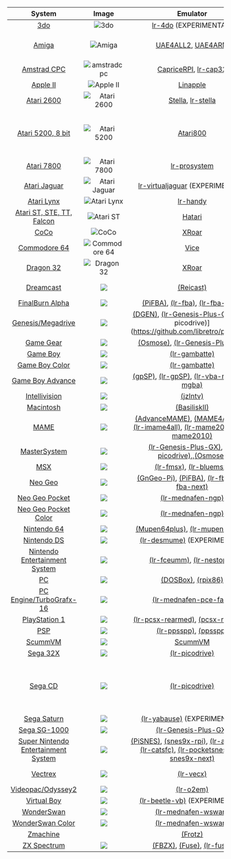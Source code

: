 | **System** | **Image** | **Emulator** | **Year** | **Manufacturer** | **BIOS** |
| :---: | :---: | :---: | :---: | :---: | :---: |
| [3do](3do) | ![3do](https://upload.wikimedia.org/wikipedia/commons/thumb/1/1c/3DO-FZ1-Console-Set.png/160px-3DO-FZ1-Console-Set.png) | [lr-4do](https://github.com/libretro/4do-libretro) (EXPERIMENTAL) | 1993 | Panasonic | panafz10.bin |
| [Amiga](Amiga) | ![Amiga](https://upload.wikimedia.org/wikipedia/commons/thumb/c/c3/Amiga500_system.jpg/160px-Amiga500_system.jpg) | [UAE4ALL2](https://github.com/RetroPie/uae4all2), [UAE4ARM](https://github.com/Chips-fr/uae4arm-rpi/) | 1985 | Commodore | kick13.rom, kick20.rom, kick31.rom |
| [Amstrad CPC](Amstrad-CPC) | ![amstradcpc](https://upload.wikimedia.org/wikipedia/commons/thumb/9/91/Amstrad_CPC464.jpg/160px-Amstrad_CPC464.jpg) | [CapriceRPI](https://github.com/KaosOverride/CapriceRPI), [lr-cap32](https://github.com/libretro/libretro-cap32.git) | 1984 | Amstrad | None |
| [Apple II](Apple-II) | ![Apple II](https://upload.wikimedia.org/wikipedia/commons/thumb/7/7e/Apple_II_IMG_4212.jpg/160px-Apple_II_IMG_4212.jpg) | [Linapple](http://sourceforge.net/projects/linapple/) | 1977 | Apple | None |
| [Atari 2600](Atari-2600) | ![Atari 2600](https://upload.wikimedia.org/wikipedia/commons/thumb/b/b9/Atari-2600-Wood-4Sw-Set.jpg/160px-Atari-2600-Wood-4Sw-Set.jpg) | [Stella](http://stella.sourceforge.net/), [lr-stella](https://github.com/libretro/stella-libretro) | 1977 | Atari | None |
| [Atari 5200, 8 bit](Atari-800-and-5200) | ![Atari 5200](https://upload.wikimedia.org/wikipedia/commons/thumb/a/a0/Atari-5200-4-Port-wController-L.jpg/160px-Atari-5200-4-Port-wController-L.jpg) | [Atari800](http://atari800.sourceforge.net/) | 1982 | Atari | ATARIXL.ROM, ATARIBAS.ROM, ATARIOSA.ROM, ATARIOSB.ROM, 5200.rom |
| [Atari 7800](Atari-7800) | ![Atari 7800](https://upload.wikimedia.org/wikipedia/commons/thumb/c/cf/Atari-7800-Console-Set.png/160px-Atari-7800-Console-Set.png) | [lr-prosystem](https://github.com/libretro/prosystem-libretro) | 1986 | Atari | 7800 BIOS (U).rom |
| [Atari Jaguar](Atari-Jaguar) | ![Atari Jaguar](https://upload.wikimedia.org/wikipedia/commons/thumb/9/90/Atari-Jaguar-Console-Set.png/160px-Atari-Jaguar-Console-Set.png) | [lr-virtualjaguar](https://github.com/libretro/virtualjaguar-libretro) (EXPERIMENTAL) | 1993 | Atari | None |
| [Atari Lynx](Atari-Lynx) | ![Atari Lynx](https://upload.wikimedia.org/wikipedia/commons/thumb/d/d6/Atari-Lynx-I-Handheld.jpg/160px-Atari-Lynx-I-Handheld.jpg) | [lr-handy](https://github.com/libretro/libretro-handy) | 1989 | Atari | None |
| [Atari ST, STE, TT, Falcon](Atari-ST-STE-TT-Falcon) | ![Atari ST](https://upload.wikimedia.org/wikipedia/commons/thumb/3/39/Atari_1040STf.jpg/160px-Atari_1040STf.jpg) | [Hatari](http://hatari.tuxfamily.org/) | 1985 | Atari | None |
| [CoCo](Coco) | ![CoCo](https://upload.wikimedia.org/wikipedia/commons/thumb/2/20/TRS-80_Color_Computer_1_front_right.jpg/160px-TRS-80_Color_Computer_1_front_right.jpg) | [XRoar](http://www.6809.org.uk/xroar/) | 1980 | Tandy | bas13.rom |
| [Commodore 64](Commodore-64) | ![Commodore 64](https://upload.wikimedia.org/wikipedia/commons/thumb/8/84/C64c_system.jpg/160px-C64c_system.jpg)| [Vice](http://vice-emu.sourceforge.net/) | 1982 | Commodore | None |
| [Dragon 32](Dragon) | ![Dragon 32](https://upload.wikimedia.org/wikipedia/commons/thumb/3/37/Dragon_32.jpg/160px-Dragon_32.jpg) | [XRoar](http://www.6809.org.uk/xroar/) | 1982 | Dragon | d32.rom |
|                           [Dreamcast](Dreamcast)                           |          ![](https://upload.wikimedia.org/wikipedia/commons/thumb/0/07/Dreamcast-Console-Set.png/160px-Dreamcast-Console-Set.png)          |                                                                                                                                                    [(Reicast)](https://github.com/reicast/reicast-emulator)                                                                                                                                                   | 1998 |      Sega      |                                       dc_boot.bin, dc_flash.bin                                      |
|                     [FinalBurn Alpha](FinalBurn-Alpha)                     |                ![](https://upload.wikimedia.org/wikipedia/commons/thumb/d/d5/Neo_Geo_full_on.png/100px-Neo_Geo_full_on.png)                |                                                                                               [(PiFBA)](https://github.com/RetroPie/pifba), [(lr-fba)](https://github.com/libretro/fba-libretro), [(lr-fba-next)](https://github.com/libretro/libretro-fba.git)                                                                                               | 2000 |        -       |                                              neogeo.zip                                              |
|                   [Genesis/Megadrive](Genesis-Megadrive)                   |       ![](https://upload.wikimedia.org/wikipedia/commons/thumb/6/6a/Sega-Genesis-Mk2-6button.jpg/160px-Sega-Genesis-Mk2-6button.jpg)       |                                                                                             [(DGEN)](http://dgen.sourceforge.net/), [(lr-Genesis-Plus-GX)](https://github.com/libretro/Genesis-Plus-GX), [(lr-picodrive)] (https://github.com/libretro/picodrive)                                                                                             | 1988 |      Sega      |                                                 None                                                 |
|                           [Game Gear](Game-Gear)                           |             ![](https://upload.wikimedia.org/wikipedia/commons/thumb/1/18/Game-Gear-Handheld.jpg/160px-Game-Gear-Handheld.jpg)             |                                                                                                                    [(Osmose)](https://github.com/RetroPie/osmose-rpi), [(lr-Genesis-Plus-GX)](https://github.com/libretro/Genesis-Plus-GX)                                                                                                                    | 1990 |      Sega      |                                                 None                                                 |
|                            [Game Boy](Game-Boy)                            |                    ![](https://upload.wikimedia.org/wikipedia/commons/thumb/7/7c/Game-Boy-FL.png/160px-Game-Boy-FL.png)                    |                                                                                                                                                 [(lr-gambatte)](https://github.com/libretro/gambatte-libretro)                                                                                                                                                | 1989 |    Nintendo    |                                                 None                                                 |
|                      [Game Boy Color](Game-Boy-Color)                      |     ![](https://upload.wikimedia.org/wikipedia/commons/thumb/7/76/Nintendo-Game-Boy-Color-FL.jpg/160px-Nintendo-Game-Boy-Color-FL.jpg)     |                                                                                                                                                 [(lr-gambatte)](https://github.com/libretro/gambatte-libretro)                                                                                                                                                | 1998 |    Nintendo    |                                                 None                                                 |
|                    [Game Boy Advance](Game-Boy-Advance)                    |           ![](https://upload.wikimedia.org/wikipedia/commons/thumb/7/70/Game-Boy-Advance-Blk.jpg/160px-Game-Boy-Advance-Blk.jpg)           |                                                                                  [(gpSP)](https://github.com/DPRCZ/gpsp), [(lr-gpSP)](https://github.com/libretro/gpsp), [(lr-vba-next)](https://github.com/libretro/vba-next),[(lr-mgba)](https://github.com/libretro/mgba)                                                                                  | 2001 |    Nintendo    |                                             gba_bios.bin                                             |
|                       [Intellivision](Intellivision)                       |      ![](https://upload.wikimedia.org/wikipedia/commons/thumb/6/66/Intellivision-Console-Set.jpg/160px-Intellivision-Console-Set.jpg)      |                                                                                                                                                       [(jzIntv)](http://spatula-city.org/~im14u2c/intv/)                                                                                                                                                      | 1979 |     Mattel     |                                          exec.bin, grom.bin                                          |
|                           [Macintosh](Macintosh)                           |    ![](https://upload.wikimedia.org/wikipedia/commons/thumb/e/e3/Macintosh_128k_transparency.png/160px-Macintosh_128k_transparency.png)    |                                                                                                                                                           [(BasiliskII)](http://basilisk.cebix.net/)                                                                                                                                                          | 1984 |      Apple     |                                           mac.rom, disk.img                                          |
|                                [MAME](MAME)                                |                ![](https://upload.wikimedia.org/wikipedia/commons/thumb/d/d5/Neo_Geo_full_on.png/100px-Neo_Geo_full_on.png)                |                        [(AdvanceMAME)](http://advancemame.sourceforge.net/), [(MAME4ALL-Pi)](https://github.com/RetroPie/mame4all-pi), [(lr-imame4all)](https://github.com/libretro/imame4all-libretro), [(lr-mame2003)](https://github.com/libretro/mame2003-libretro), [(lr-mame2010)](https://github.com/libretro/mame2010-libretro)                       | 1997 |        -       |                                              neogeo.zip                                              |
|                        [MasterSystem](Master-System)                       |         ![](https://upload.wikimedia.org/wikipedia/commons/thumb/8/88/Sega-Master-System-Set.jpg/160px-Sega-Master-System-Set.jpg)         |                                                                                        [(lr-Genesis-Plus-GX)](https://github.com/libretro/Genesis-Plus-GX), [(lr-picodrive)](https://github.com/libretro/picodrive),,[(Osmose)](https://github.com/RetroPie/osmose-rpi)                                                                                       | 1985 |      Sega      |                                                 None                                                 |
|                                 [MSX](MSX)                                 |                     ![](https://upload.wikimedia.org/wikipedia/commons/thumb/0/0f/Talent_MSX.jpg/160px-Talent_MSX.jpg)                     |                                                                                                                      [(lr-fmsx)](https://github.com/libretro/fmsx-libretro), [(lr-bluemsx)](https://github.com/libretro/blueMSX-libretro)                                                                                                                     | 1983 |    Microsoft   |                                             See Wiki Page                                            |
|                             [Neo Geo](Neo-Geo)                             |        ![](https://upload.wikimedia.org/wikipedia/commons/thumb/8/8e/Neo-Geo-AES-Console-Set.png/160px-Neo-Geo-AES-Console-Set.png)        |                                                                     [(GnGeo-Pi)](https://github.com/ymartel06/GnGeo-Pi), [(PiFBA)](https://github.com/RetroPie/pifba), [(lr-fba)](https://github.com/libretro/fba-libretro), [(lr-fba-next)](https://github.com/libretro/libretro-fba.git)                                                                    | 1990 |       SNK      |                                              neogeo.zip                                              |
|                      [Neo Geo Pocket](Neo-Geo-Pocket)                      |     ![](https://upload.wikimedia.org/wikipedia/commons/thumb/b/be/Neo-Geo-Pocket-Anthra-Left.jpg/160px-Neo-Geo-Pocket-Anthra-Left.jpg)     |                                                                                                                                            [(lr-mednafen-ngp)](https://github.com/libretro/beetle-ngp-libretro.git)                                                                                                                                           | 1998 |       SNK      |                                                 None                                                 |
|                [Neo Geo Pocket Color](Neo-Geo-Pocket-Color)                | ![](https://upload.wikimedia.org/wikipedia/commons/thumb/2/22/Neo-Geo-Pocket-Color-Blue-Left.jpg/160px-Neo-Geo-Pocket-Color-Blue-Left.jpg) |                                                                                                                                            [(lr-mednafen-ngp)](https://github.com/libretro/beetle-ngp-libretro.git)                                                                                                                                           | 1999 |       SNK      |                                                 None                                                 |
|                         [Nintendo 64](Nintendo-64)                         |      ![](https://upload.wikimedia.org/wikipedia/commons/thumb/e/e9/Nintendo-64-wController-L.jpg/160px-Nintendo-64-wController-L.jpg)      |                                                                                                                 [(Mupen64plus)](https://code.google.com/p/mupen64plus/), [(lr-mupen64plus)](https://github.com/libretro/mupen64plus-libretro)                                                                                                                 | 1996 |    Nintendo    |                                                 None                                                 |
|                         [Nintendo DS](Nintendo-DS)                         |           ![](https://upload.wikimedia.org/wikipedia/commons/thumb/4/42/Nintendo-DS-Fat-Blue.jpg/160px-Nintendo-DS-Fat-Blue.jpg)           |                                                                                                                                               [(lr-desmume)](https://github.com/libretro/desmume) (EXPERIMENTAL)                                                                                                                                              | 2004 |    Nintendo    |                                                 None                                                 |
|       [Nintendo Entertainment System](Nintendo-Entertainment-System)       |                ![](https://upload.wikimedia.org/wikipedia/commons/thumb/b/b2/NES-Console-Set.png/160px-NES-Console-Set.png)                |                                                                                                                       [(lr-fceumm)](https://github.com/libretro/libretro-fceumm), [(lr-nestopia)](https://github.com/libretro/nestopia)                                                                                                                       | 1983 |    Nintendo    |                                    disksys.rom (for famicom games)                                   |
|                                  [PC](PC)                                  |                    ![](https://upload.wikimedia.org/wikipedia/commons/thumb/f/f1/Ibm_pc_5150.jpg/160px-Ibm_pc_5150.jpg)                    |                                                                                                                                        [(DOSBox)](http://www.dosbox.com/), [(rpix86)](http://rpix86.patrickaalto.com/)                                                                                                                                        | 1981 |       IBM      |                                                 None                                                 |
|                    [PC Engine/TurboGrafx-16](PC-Engine)                    |       ![](https://upload.wikimedia.org/wikipedia/commons/thumb/d/d0/TurboGrafx16-Console-Set.jpg/160px-TurboGrafx16-Console-Set.jpg)       |                                                                                                                                         [(lr-mednafen-pce-fast)](https://github.com/libretro/beetle-pce-fast-libretro)                                                                                                                                        | 1987 |       NEC      |                                             syscard3.pce                                             |
|                       [PlayStation 1](Playstation-1)                       |        ![](https://upload.wikimedia.org/wikipedia/commons/thumb/3/39/PSX-Console-wController.jpg/160px-PSX-Console-wController.jpg)        |                                                                                                                     [(lr-pcsx-rearmed)](https://github.com/libretro/pcsx_rearmed), [(pcsx-rearmed)](https://github.com/notaz/pcsx_rearmed)                                                                                                                    | 1994 |      Sony      |                                             scph1001.BIN                                             |
|                                 [PSP](PSP)                                 |                       ![](https://upload.wikimedia.org/wikipedia/commons/thumb/4/46/Psp-1000.jpg/160px-Psp-1000.jpg)                       |                                                                                                                           [(lr-ppsspp)](https://github.com/libretro/libretro-ppsspp), [(ppsspp)](https://github.com/hrydgard/ppsspp)                                                                                                                          | 2004 |      Sony      |                                                 None                                                 |
|                             [ScummVM](ScummVM)                             |                                                 ![](http://scummvm.org/images/tentacle.png)                                                |       [ScummVM](http://scummvm.org/)                                                                                                                                                                                                                                                                                                                                                        | 2001 |        -       |                                                 None                                                 |
|                            [Sega 32X](Sega-32X)                            |        ![](https://upload.wikimedia.org/wikipedia/commons/thumb/a/a0/Sega-Genesis-Model2-32X.jpg/160px-Sega-Genesis-Model2-32X.jpg)        |                                                                                                                                                    [(lr-picodrive)](https://github.com/libretro/picodrive)                                                                                                                                                    | 1994 |      Sega      |                                                 None                                                 |
|                             [Sega CD](Sega-CD)                             |             ![](https://upload.wikimedia.org/wikipedia/commons/thumb/8/81/Sega-CD-Model2-Set.jpg/160px-Sega-CD-Model2-Set.jpg)             |                                                                                                                                                    [(lr-picodrive)](https://github.com/libretro/picodrive)                                                                                                                                                    | 1991 |      Sega      | us_scd1_9210.bin, eu_mcd1_9210.bin, jp_mcd1_9112.bin, or bios_CD_U.bin, bios_CD_E.bin, bios_CD_J.bin |
|                            [Sega Saturn](Saturn)                           |    ![](https://upload.wikimedia.org/wikipedia/commons/thumb/2/20/Sega-Saturn-Console-Set-Mk1.png/160px-Sega-Saturn-Console-Set-Mk1.png)    |                                                                                                                                              [(lr-yabause)](https://github.com/libretro/yabause) (EXPERIMENTAL!)                                                                                                                                              | 1994 |      Sega      |                                            saturn_bios.bin                                           |
|                           [Sega SG-1000](SG-1000)                          |       ![](https://upload.wikimedia.org/wikipedia/commons/thumb/7/7b/Sega-SG-1000-Console-Set.jpg/160px-Sega-SG-1000-Console-Set.jpg)       |                                                                                                                                              [(lr-Genesis-Plus-GX)](https://github.com/libretro/Genesis-Plus-GX)                                                                                                                                              | 1983 |      Sega      |                                                 None                                                 |
| [Super Nintendo Entertainment System](Super-Nintendo-Entertainment-System) |          ![](https://upload.wikimedia.org/wikipedia/commons/thumb/3/31/SNES-Mod1-Console-Set.jpg/160px-SNES-Mod1-Console-Set.jpg)          | [(PiSNES)](https://github.com/RetroPie/pisnes), [(snes9x-rpi)](https://github.com/RetroPie/snes9x-rpi), [(lr-armsnes)](https://github.com/rmaz/ARMSNES-libretro), [(lr-catsfc)](https://github.com/libretro/CATSFC-libretro), [(lr-pocketsnes)](https://github.com/libretro/pocketsnes-libretro), [(lr-snes9x-next)](https://github.com/libretro/snes9x-next) | 1990 |    Nintendo    |                                                 None                                                 |
|                             [Vectrex](Vectrex)                             |            ![](https://upload.wikimedia.org/wikipedia/commons/thumb/7/7a/Vectrex-Console-Set.jpg/160px-Vectrex-Console-Set.jpg)            |                                                                                                                                                     [(lr-vecx)](https://github.com/libretro/libretro-vecx)                                                                                                                                                    | 1982 | Milton Bradley |                                                 None                                                 |
|                   [Videopac/Odyssey2](VideoPac-Odyssey-2)                  | ![](https://upload.wikimedia.org/wikipedia/commons/thumb/2/2d/Magnavox-Odyssey-2-Console-Set.jpg/160px-Magnavox-Odyssey-2-Console-Set.jpg) |                                                                                                                                                     [(lr-o2em)](https://github.com/libretro/libretro-o2em)                                                                                                                                                    | 1983 |     Philips    |                                               o2rom.bin                                              |
|                         [Virtual Boy](Virtual-Boy)                         |                ![](https://upload.wikimedia.org/wikipedia/commons/thumb/1/1d/Virtual-Boy-Set.png/160px-Virtual-Boy-Set.png)                |                                                                                                                                        [(lr-beetle-vb)](https://github.com/libretro/beetle-vb-libretro) (EXPERIMENTAL)                                                                                                                                        | 1995 |    Nintendo    |                                                 None                                                 |
|                          [WonderSwan](WonderSwan)                          |          ![](https://upload.wikimedia.org/wikipedia/commons/thumb/2/27/WonderSwan-Black-Left.jpg/160px-WonderSwan-Black-Left.jpg)          |                                                                                                                                            [(lr-mednafen-wswan)](https://github.com/libretro/beetle-wswan-libretro)                                                                                                                                           | 1999 |     Bandai     |                                                 None                                                 |
|                    [WonderSwan Color](Wonderswan-Color)                    |     ![](https://upload.wikimedia.org/wikipedia/commons/thumb/0/0a/WonderSwan-Color-Blue-Left.jpg/160px-WonderSwan-Color-Blue-Left.jpg)     |                                                                                                                                            [(lr-mednafen-wswan)](https://github.com/libretro/beetle-wswan-libretro)                                                                                                                                           | 2000 |     Bandai     |                                                 None                                                 |
|                            [Zmachine](Zmachine)                            |                                                                                                                                            |                                                                                                                                                            [(Frotz)](http://frotz.sourceforge.net/)                                                                                                                                                           | 1979 |     Infocom    |                                                 None                                                 |
|                         [ZX Spectrum](ZX-Spectrum)                         |                  ![](https://upload.wikimedia.org/wikipedia/commons/thumb/3/33/ZXSpectrum48k.jpg/160px-ZXSpectrum48k.jpg)                  |                                                                                                     [(FBZX)](http://www.rastersoft.com/fbzx.html), [(Fuse)](http://fuse-emulator.sourceforge.net/), [(lr-fuse)](https://github.com/libretro/fuse-libretro)                                                                                                    | 1982 |    Sinclair    |                                                 None                                                 |
